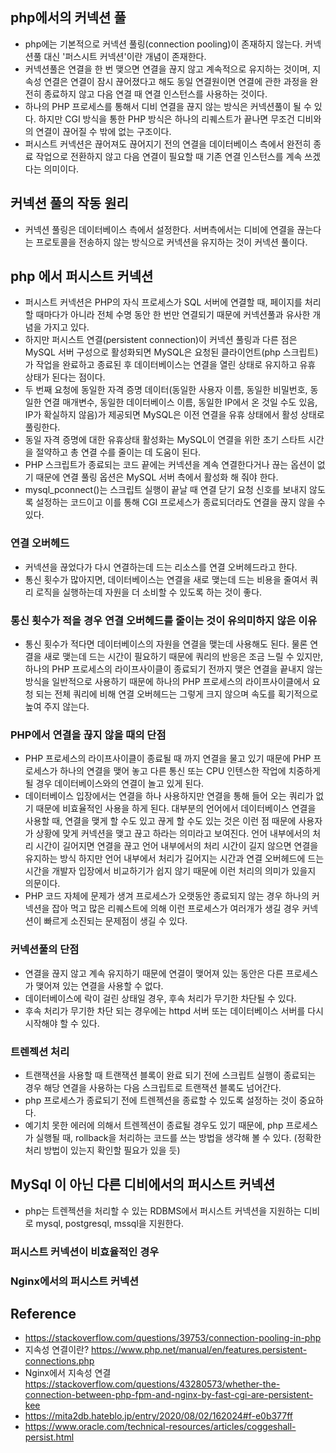 ## php에서의 커넥션 풀
- php에는 기본적으로 커넥션 풀링(connection pooling)이 존재하지 않는다. 커넥션풀 대신 '퍼스시트 커넥션'이란 개념이 존재한다.
- 커넥션풀은 연결을 한 번 맺으면 연결을 끊지 않고 계속적으로 유지하는 것이며, 지속성 연결은 연결이 잠시 끊어졌다고 해도 동일 연결원이면 연결에 관한 과정을 완전히 종료하지 않고 다음 연결 때 연결 인스턴스를 사용하는 것이다.
- 하나의 PHP 프로세스를 통해서 디비 연결을 끊지 않는 방식은 커넥션풀이 될 수 있다. 하지만 CGI 방식을 통한 PHP 방식은 하나의 리퀘스트가 끝나면 무조건 디비와의 연결이 끊어질 수 밖에 없는 구조이다.
- 퍼시스트 커넥션은 끊어져도 끊어지기 전의 연결을 데이터베이스 측에서 완전히 종료 작업으로 전환하지 않고 다음 연결이 필요할 때 기존 연결 인스턴스를 계속 쓰겠다는 의미이다.

## 커넥션 풀의 작동 원리
- 커넥션 풀링은 데이터베이스 측에서 설정한다. 서버측에서는 디비에 연결을 끊는다는 프로토콜을 전송하지 않는 방식으로 커넥션을 유지하는 것이 커넥션 풀이다.

## php 에서 퍼시스트 커넥션
- 퍼시스트 커넥션은 PHP의 자식 프로세스가 SQL 서버에 연결할 때, 페이지를 처리할 때마다가 아니라 전체 수명 동안 한 번만 연결되기 때문에 커넥션풀과 유사한 개념을 가지고 있다.
- 하지만 퍼시스트 연결(persistent connection)이 커넥션 풀링과 다른 점은 MySQL 서버 구성으로 활성화되면 MySQL은 요청된 클라이언트(php 스크립트)가 작업을 완료하고 종료된 후 데이터베이스는 연결을 열린 상태로 유지하고 유휴 상태가 된다는 점이다.
- 두 번째 요청에 동일한 자격 증명 데이터(동일한 사용자 이름, 동일한 비밀번호, 동일한 연결 매개변수, 동일한 데이터베이스 이름, 동일한 IP에서 온 것일 수도 있음, IP가 확실하지 않음)가 제공되면 MySQL은 이전 연결을 유휴 상태에서 활성 상태로 풀링한다.
- 동일 자격 증명에 대한 유휴상태 활성화는 MySQL이 연결을 위한 초기 스타트 시간을 절약하고 총 연결 수를 줄이는 데 도움이 된다.
- PHP 스크립트가 종료되는 코드 끝에는 커넥션을 계속 연결한다거나 끊는 옵션이 없기 때문에 연결 풀링 옵션은 MySQL 서버 측에서 활성화 해 줘야 한다.
- mysql_pconnect()는 스크립트 실행이 끝날 때 연결 닫기 요청 신호를 보내지 않도록 설정하는 코드이고 이를 통해 CGI 프로세스가 종료되더라도 연결을 끊지 않을 수 있다.

### 연결 오버헤드
- 커넥션을 끊었다가 다시 연결하는데 드는 리소스를 연결 오버헤드라고 한다.
- 통신 횟수가 많아지면, 데이터베이스는 연결을 새로 맺는데 드는 비용을 줄여서 쿼리 로직을 실행하는데 자원을 더 소비할 수 있도록 하는 것이 좋다.

### 통신 횟수가 적을 경우 연결 오버헤드를 줄이는 것이 유의미하지 않은 이유
- 통신 횟수가 적다면 데이터베이스의 자원을 연결을 맺는데 사용해도 된다. 물론 연결을 새로 맺는데 드는 시간이 필요하기 때문에 쿼리의 반응은 조금 느릴 수 있지만, 하나의 PHP 프로세스의 라이프사이클이 종료되기 전까지 맺은 연결을 끝내지 않는 방식을 일반적으로 사용하기 때문에 하나의 PHP 프로세스의 라이프사이클에서 요청 되는 전체 쿼리에 비해 연결 오버헤드는 그렇게 크지 않으며 속도를 획기적으로 높여 주지 않는다.

### PHP에서 연결을 끊지 않을 때의 단점
- PHP 프로세스의 라이프사이클이 종료될 때 까지 연결을 물고 있기 때문에 PHP 프로세스가 하나의 연결을 맺어 놓고 다른 통신 또는 CPU 인텐스한 작업에 치중하게 될 경우 데이터베이스와의 연결이 놀고 있게 된다.
- 데이터베이스 입장에서는 연결을 하나 사용하지만 연결을 통해 들어 오는 쿼리가 없기 때문에 비효율적인 사용을 하게 된다. 대부분의 언어에서 데이터베이스 연결을 사용할 때, 연결을 맺게 할 수도 있고 끊게 할 수도 있는 것은 이런 점 때문에 사용자가 상황에 맞게 커넥션을 맺고 끊고 하라는 의미라고 보여진다. 언어 내부에서의 처리 시간이 길어지면 연결을 끊고 언어 내부에서의 처리 시간이 길지 않으면 연결을 유지하는 방식 하지만 언어 내부에서 처리가 길어지는 시간과 연결 오버헤드에 드는 시간을 개발자 입장에서 비교하기가 쉽지 않기 때문에 이런 처리의 의미가 있을지 의문이다.
- PHP 코드 자체에 문제가 생겨 프로세스가 오랫동안 종료되지 않는 경우 하나의 커넥션을 잡아 먹고 많은 리퀘스트에 의해 이런 프로세스가 여러개가 생길 경우 커넥션이 빠르게 소진되는 문제점이 생길 수 있다.

### 커넥션풀의 단점
- 연결을 끊지 않고 계속 유지하기 때문에 연결이 맺어져 있는 동안은 다른 프로세스가 맺어져 있는 연결을 사용할 수 없다.
- 데이터베이스에 락이 걸린 상태일 경우, 후속 처리가 무기한 차단될 수 있다.
- 후속 처리가 무기한 차단 되는 경우에는 httpd 서버 또는 데이터베이스 서버를 다시 시작해야 할 수 있다.

### 트렌젝션 처리
- 트랜잭션을 사용할 때 트랜잭션 블록이 완료 되기 전에 스크립트 실행이 종료되는 경우 해당 연결을 사용하는 다음 스크립트로 트랜잭션 블록도 넘어간다.
- php 프로세스가 종료되기 전에 트렌젝션을 종료할 수 있도록 설정하는 것이 중요하다.
- 예기치 못한 에러에 의해서 트렌젝션이 종료될 경우도 있기 때문에, php 프로세스가 실행될 때, rollback을 처리하는 코드를 쓰는 방법을 생각해 볼 수 있다. (정확한 처리 방법이 있는지 확인할 필요가 있을 듯)

## MySql 이 아닌 다른 디비에서의 퍼시스트 커넥션
- php는 트렌젝션을 처리할 수 있는 RDBMS에서 퍼시스트 커넥션을 지원하는 디비로 mysql, postgresql, mssql을 지원한다.

### 퍼시스트 커넥션이 비효율적인 경우

### Nginx에서의 퍼시스트 커넥션

## Reference
- https://stackoverflow.com/questions/39753/connection-pooling-in-php
- 지속성 연결이란? https://www.php.net/manual/en/features.persistent-connections.php
- Nginx에서 지속성 연결 https://stackoverflow.com/questions/43280573/whether-the-connection-between-php-fpm-and-nginx-by-fast-cgi-are-persistent-kee
- https://mita2db.hateblo.jp/entry/2020/08/02/162024#f-e0b377ff
- https://www.oracle.com/technical-resources/articles/coggeshall-persist.html

